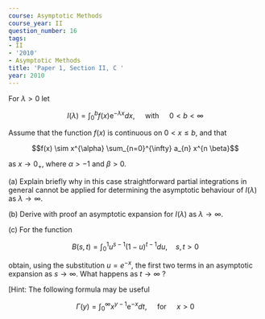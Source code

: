 ```yaml
---
course: Asymptotic Methods
course_year: II
question_number: 16
tags:
- II
- '2010'
- Asymptotic Methods
title: 'Paper 1, Section II, C '
year: 2010
---
```




For $\lambda>0$ let

$$I(\lambda)=\int_{0}^{b} f(x) \mathrm{e}^{-\lambda x} d x, \quad \text { with } \quad 0<b<\infty$$

Assume that the function $f(x)$ is continuous on $0<x \leqslant b$, and that

$$f(x) \sim x^{\alpha} \sum_{n=0}^{\infty} a_{n} x^{n \beta}$$

as $x \rightarrow 0_{+}$, where $\alpha>-1$ and $\beta>0$.

(a) Explain briefly why in this case straightforward partial integrations in general cannot be applied for determining the asymptotic behaviour of $I(\lambda)$ as $\lambda \rightarrow \infty$.

(b) Derive with proof an asymptotic expansion for $I(\lambda)$ as $\lambda \rightarrow \infty$.

(c) For the function

$$B(s, t)=\int_{0}^{1} u^{s-1}(1-u)^{t-1} d u, \quad s, t>0$$

obtain, using the substitution $u=e^{-x}$, the first two terms in an asymptotic expansion as $s \rightarrow \infty$. What happens as $t \rightarrow \infty$ ?

[Hint: The following formula may be useful

$$\Gamma(y)=\int_{0}^{\infty} x^{y-1} \mathrm{e}^{-x} d t, \quad \text { for } \quad x>0$$